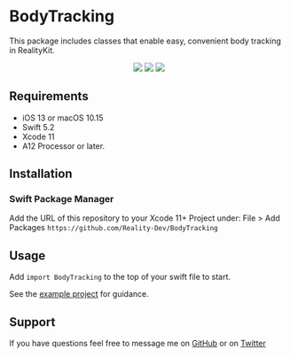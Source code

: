 # BodyTracking

This package includes classes that enable easy, convenient body tracking in RealityKit.

<p align="center">
  <img src="https://img.shields.io/github/v/release/Reality-Dev/BodyTracking?color=orange&display_name=tag&label=SwiftPM&logo=swift&style=plastic"/>
  <img src="https://img.shields.io/static/v1?label=platform&message=iOS&color=lightgrey&style=plastic"/>
  <img src="https://img.shields.io/static/v1?label=Swift&message=5.5&color=orange&style=plastic&logo=swift"/>
</p>


## Requirements

- iOS 13 or macOS 10.15
- Swift 5.2
- Xcode 11
- A12 Processor or later.

## Installation

### Swift Package Manager

Add the URL of this repository to your Xcode 11+ Project under:
    File > Add Packages
    `https://github.com/Reality-Dev/BodyTracking`

## Usage

Add `import BodyTracking` to the top of your swift file to start.

See the [example project](https://github.com/Reality-Dev/BodyTracking/tree/master/BodyTracking-Example) for guidance.

## Support

If you have questions feel free to message me on [GitHub](https://github.com/Reality-Dev) or on [Twitter](https://twitter.com/GMJ4K)
